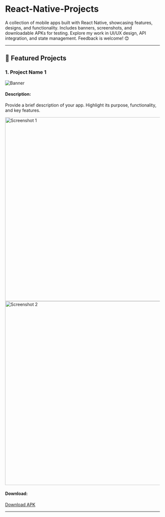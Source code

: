 # React-Native-Projects
A collection of mobile apps built with React Native, showcasing features, designs, and functionality. Includes banners, screenshots, and downloadable APKs for testing. Explore my work in UI/UX design, API integration, and state management. Feedback is welcome! 😊


---

## 🌟 Featured Projects

### 1. Project Name 1
![Banner](./Images/banner.png)

#### Description:
Provide a brief description of your app. Highlight its purpose, functionality, and key features.

<img src="./Images/app1_screenshot1.png" alt="Screenshot 1" width="600">
<img src="./Images/app1_screenshot2.png" alt="Screenshot 2" width="600">

#### Download:
[Download APK](./APKs/app1.apk)

---
